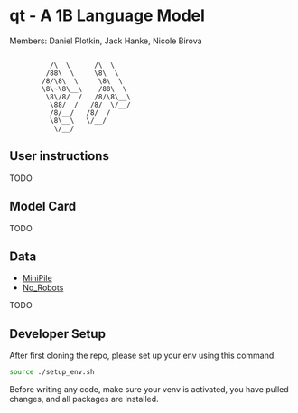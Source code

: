 # qt - A 1B Language Model

Members: Daniel Plotkin, Jack Hanke, Nicole Birova

```
           ___        ___             
          /\  \      /\  \            
         /88\  \     \8\  \           
        /8/\8\  \     \8\  \          
        \8\~\8\__\    /88\  \         
         \8\/8/  /   /8/\8\__\        
          \88/  /   /8/  \/__/        
          /8/__/   /8/  /             
          \8\__\   \/__/              
           \/__/                                                        
```

## User instructions

TODO

## Model Card

TODO

## Data

<!-- - [bookscorpus]() -->
- [MiniPile](https://huggingface.co/datasets/JeanKaddour/minipile)
- [No_Robots](https://huggingface.co/datasets/HuggingFaceH4/no_robots)

TODO

## Developer Setup

After first cloning the repo, please set up your env using this command.

```bash
source ./setup_env.sh
```

Before writing any code, make sure your venv is activated, you have pulled changes, and all packages are installed.